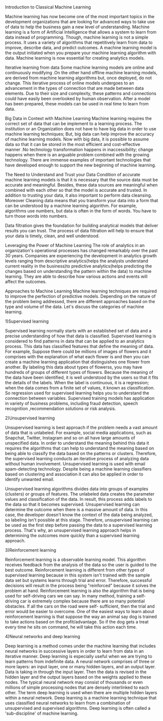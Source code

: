 Introduction to Classical Machine Learning

Machine learning has now become one of the most important topics in the development organizations that are looking for advanced ways to take use of data to help the business gain a new level of understanding. Machine learning is a form of Artificial Intelligence that allows a system to learn from data instead of programming. Though, machine learning is not a simple process. It uses a variety of algorithms that repetitively learn from data to improve, describe data, and predict outcomes. A machine learning model is the output initiated when you prepare your machine learning algorithm with data. Machine learning is now essential for creating analytics models.

Iterative learning from data
Some machine learning models are online and continuously modifying .On the other hand offline machine learning models, are derived from machine learning algorithms but, once deployed, do not change. This iterative process of online models undergoes to an advancement in the types of connection that are made between data elements. Due to their size and complexity, these patterns and connections could have easily been overlooked by human observation. After a model has been prepared, these models can be used in real time to learn from data.

Big Data in Context with Machine Learning
Machine learning requires the correct set of data that can be implement to a learning process. The institution or an Organization does not have to have big data in order to use machine learning techniques; But, big data can help improve the accuracy of machine learning models. Now with big data, it is possible to assume data so that it can be stored in the most efficient and cost-effective manner .No technology transformation happens in inaccessibility; change happens when there is an arguable problem combined with the growing technology. There are immense examples of important technologies that have developed enough to support the new beginning of machine learning.

The Need to Understand and Trust your Data
Condition of accurate machine learning models is that it is necessary that the source data must be accurate and meaningful. Besides, these data sources are meaningful when combined with each other so that the model is accurate and trusted. In addition to trusting your data, it also important to perform data cleansing. Moreover Cleaning data means that you transform your data into a form that can be understood by a machine learning algorithm. For example, algorithms use numbers, but data is often in the form of words. You have to turn those words into numbers.

Data filtration gives the foundation for building analytical models that deliver results you can trust. The process of data filtration will help to ensure that your data is timely, clean, and well understood.

Leveraging the Power of Machine Learning
The role of analytics in an organization's operational processes has changed remarkably over the past 30 years. Companies are experiencing the development in analytics growth levels ranging from descriptive analytics(helps the analysts understand current reality in the business)to predictive analytics(helps predicting the changes based on understanding the pattern within the data) to machine learning. They are able to describe how various actions and events will affect the outcomes.


Approaches to Machine Learning
Machine learning techniques are required to improve the perfection of predictive models. Depending on the nature of the problem being addressed, there are different approaches based on the type and volume of the data. Let's discuss the categories of machine learning.

1)Supervised learning


Supervised learning normally starts with an established set of data and a precise understanding of how that data is classified. Supervised learning is considered to find patterns in data that can be applied to an analytics process. This data has classified features that define the meaning of data. For example, Suppose there could be millions of images of flowers and it comprises with the explanation of what each flower is and then you can create a machine learning application that distinguishes one flower from another. By labeling this data about types of flowerss, you may have hundreds of groups of different types of flowers. Because the meaning of the data have been identified, it is well understood by the users so that it fits the details of the labels. When the label is continuous, it is a regression; when the data comes from a finite set of values, it known as classification. So regression used for supervised learning helps you to understand the connection between variables.
Supervised training models has application in variety of business problems, including fraud detection, speech recognition ,recommendation solutions or risk analysis.

2)Unsupervised learning


Unsupervised learning is best approach if the problem needs a vast amount of data that is unlabeled. For example, social media applications, such as Snapchat, Twitter, Instagram and so on all have large amounts of unspecified data. In order to understand the meaning behind this data it requires the algorithms that can help to understand the meaning based on being able to classify the data based on the patterns or clusters. Therefore, the supervised learning conducts an iterative process of analyzing data without human involvement. Unsupervised learning is used with email spam-detecting technology. Despite being a machine learning classifiers based on clustering and association it can also be applied in order to identify unwanted email.

Unsupervised learning algorithms divides data into groups of examples (clusters) or groups of features. The unlabeled data creates the parameter values and classification of the data. In result, this process adds labels to the data so that it becomes supervised. Unsupervised learning can determine the outcome when there is a massive amount of data. In this case, the developer doesn't know the context of the data being analyzed, so labeling isn't possible at this stage. Therefore, unsupervised learning can be used as the first step before passing the data to a supervised learning process. That's why, an unsupervised learning approach helps in determining the outcomes more quickly than a supervised learning approach.

3)Reinforcement learning


Reinforcement learning is a observable learning model. This algorithm receives feedback from the analysis of the data so the user is guided to the best outcome. Reinforcement learning is different from other types of supervised learning because in this system isn't trained with the sample data set but systems learns through trial and error. Therefore, successful decisions will result in the process being "reinforced" because it solves the problem at hand. Reinforcement learning is also the algorithm that is being used for self-driving cars we can say. In many method, training a self-driving car is extremely complex because there are so many potential obstacles. If all the cars on the road were self- sufficient, then the trial and error would be easier to overcome. One of the easiest ways to learn about reinforcement learning is that suppose the way an animal say dog is trained to take actions based on the profit/advantage. So if the dog gets a treat every time he sits on command, he will take this action each time.

4)Neural networks and deep learning


Deep learning is a method comes under the machine learning that includes neural networks in successive layers in order to learn from data in an iterative manner. Deep learning is especially useful when we are trying to learn patterns from indefinite data.
A neural network comprises of three or more layers: an input layer, one or many hidden layers, and an output layer. Data is taking in through the input layer. Then the data is revised in the hidden layer and the output layers based on the weights applied to these nodes. The typical neural network may consist of thousands or even millions of simple processing nodes that are densely interlinked to each other. The term deep learning is used when there are multiple hidden layers within a neural network. Deep learning is a machine learning technique that uses classified neural networks to learn from a combination of unsupervised and supervised algorithms. Deep learning is often called a 'sub-discipline' of machine learning.
